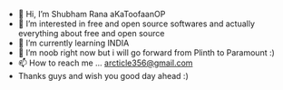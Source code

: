 - 👋 Hi, I’m Shubham Rana aKaToofaanOP
- 👀 I’m interested in free and open source softwares and actually everything about free and open source
- 🌱 I’m currently learning INDIA 
- 💞️ I’m noob right now but i will go forward from Plinth to Paramount :)
- 📫 How to reach me ... arcticle356@gmail.com 
- Thanks guys and wish you good day ahead :)
